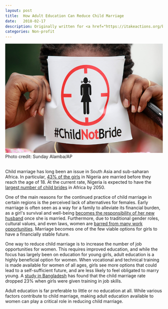 ```yaml
---
layout: post
title:  How Adult Education Can Reduce Child Marriage
date:   2018-02-17
description: Originally written for <a href="https://itakeactions.org/blog/28/The-Role-of-Adult-Education-in-Reducing-Child-Marriage" target="blank">I Take Actions</a>
categories: Non-profit
---
```

<div class="img_row">
	<img class="col three" height="350" src="/img/2018-02-17.jpeg">
</div>
<div class="col three caption">
	Photo credit: Sunday Alamba/AP 
</div>
<br/>

Child marriage has long been an issue in South Asia and sub-saharan Africa. In particular, <a href="https://www.girlsnotbrides.org/child-marriage/nigeria/" target="blank">43% of the girls</a> in Nigeria are married before they reach the age of 18.  At the current rate, Nigeria is expected to have the <a href="https://www.unicef.org/media/files/Child_Marriage_Report_7_17_LR..pdf" target="blank">largest number of child brides</a> in Africa by 2050.

One of the main reasons for the continued practice of child marriage in certain regions is the perceived lack of alternatives for females. Early marriage is often seen as a way for a family to alleviate its financial burden, as a girl's survival and well-being <a href="https://gemreportunesco.wordpress.com/2015/11/18/education-can-break-the-bonds-of-child-marriage/" target="blank">becomes the responsibility of her new husband</a> once she is married. Furthermore, due to traditional gender roles, cultural values, and even laws, women are <a href="http://www.worldbank.org/en/topic/gender/publication/voice-and-agency-empowering-women-and-girls-for-shared-prosperity" target="blank">barred from many work opportunities</a>. Marriage becomes one of the few viable options for girls to have a financially stable future.

One way to reduce child marriage is to increase the number of job opportunities for women. This requires improved education, and while the focus has largely been on education for young girls, adult education is a highly beneficial option for women. When vocational and technical training is made available for women of all ages, girls see more options that could lead to a self-sufficient future, and are less likely to feel obligated to marry young. A <a href="https://gemreportunesco.wordpress.com/2015/11/18/education-can-break-the-bonds-of-child-marriage/" target="blank">study in Bangladesh</a> has found that the child marriage rate dropped 23% when girls were given training in job skills.

Adult education is far preferable to little or no education at all. While various factors contribute to child marriage, making adult education available to women can play a critical role in reducing child marriage.
